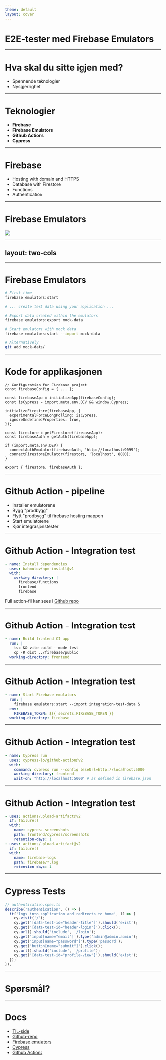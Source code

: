 ```yaml
---
theme: default
layout: cover
---
```


<!-- # Integrasjonstesting med Firebase Emulators -->
# E2E-tester med Firebase Emulators

---

# Hva skal du sitte igjen med?

* Spennende teknologier
* Nysgjerrighet

<!--
* Hørt om noen nye teknologier
* Lært et par fordeler med å ha en hel emulator suite lokalt
* Fordelen med å ha ende til ende tester på et tilnærmet likt prod miljø
-->

---

# Teknologier

- **Firebase**
- **Firebase Emulators**
- **Github Actions**
- **Cypress**

<!--
Kanskje noen av teknologiene er litt kjente for folk her?
Eller er alt nytt kanskje?
-->

---

# Firebase

- Hosting with domain and HTTPS
- Database with Firestore
- Functions
- Authentication

<!-- Spør rommet om kjennskap - kanskje denne kan sløyfes -->
---

# Firebase Emulators

<img src="https://firebase.google.cn/docs/emulator-suite/images/emulator-suite-usecase.png" class="h-100 rounded shadow" />

<!-- ![emulator-suite](https://firebase.google.cn/docs/emulator-suite/images/emulator-suite-usecase.png) -->

<!--
Gjør seg i en kommentar kanskje? "Integration Tests: each individual product emulator in the Emulator Suite responds to SDK and REST API calls just like production Firebase services. So you can use your own testing tools to write self-contained integration tests that use the Local Emulator Suite as the backend."
-->

---
layout: two-cols
---

<template v-slot:default>

# Firebase Emulators

*Eksempel på en konfigurasjon firebase.json*

</template>
<template v-slot:right>

```json {all|16-21}
{
  "hosting": {
    "public": "public",
    "ignore": ["firebase.json", "**/.*", "**/node_modules/**"],
    "rewrites": [
      {
        "source": "/user",
        "function": "user"
      },
      {
        "source": "**",
        "destination": "/index.html"
      }
    ]
  },
  "emulators": {
    "auth": { "port": 9099 },
    "firestore": { "port": 8080 },
    "hosting": { "port": 5000 },
    "ui": { "enabled": true }
  },
  "firestore": {
    "rules": "firestore.rules",
    "indexes": "firestore.indexes.json"
  }
}
```

<!--
Standard ports and configuration for the emulators.
This is all you need for setting up these emulators.
-->

</template>

---

# Firebase Emulators

```bash
# First time
firebase emulators:start

# ... create test data using your application ...

# Export data created within the emulators
firebase emulators:export mock-data

# Start emulators with mock data
firebase emulators:start --import mock-data

# Alternatively
git add mock-data/

```

<!--
- *Run emulators with mock data*
- Integration Tests: each individual product emulator in the Emulator Suite responds to SDK and REST API calls just like production Firebase services. So you can use your own testing tools to write self-contained integration tests that use the Local Emulator Suite as the backend.
- Save in commit history
- Use these test data for your integration tests

-->

---


# Kode for applikasjonen

```js{all|8|15-18|all}
// Configuration for Firebase project
const firebaseConfig = { ... };

const firebaseApp = initializeApp(firebaseConfig);
const isCypress = import.meta.env.DEV && window.Cypress;

initializeFirestore(firebaseApp, {
  experimentalForceLongPolling: isCypress,
  ignoreUndefinedProperties: true,
});

const firestore = getFirestore(firebaseApp);
const firebaseAuth = getAuth(firebaseApp);

if (import.meta.env.DEV) {
  connectAuthEmulator(firebaseAuth, 'http://localhost:9099');
  connectFirestoreEmulator(firestore, 'localhost', 8080);
}

export { firestore, firebaseAuth };

```
<!--
Cypress intercepts some XHR-requests (fetch?). This doesn't work quite well with the connection with firestore which uses some kind of sockets. This forces each request within the socket to be handled correctly.

experimentalForceLongPolling: isCypress

Nevn at kalling av functions ikke trenger noe mer magi enn det som er definert i firebase.json
 -->

---

# Github Action - pipeline

- Installer emulatorene
- Bygg "prodbygg"
- Flytt "prodbygg" til firebase hosting mappen
- Start emulatorene
- Kjør integrasjonstester

<!--
Forklar hvorfor "prodbygg" (siden jeg har definert at
import.meta.env.DEV er måten jeg bestemmer om jeg skal kommunisere med emulatorene), kan jeg ikke bruke prodbygget.
Viser kun de mest relevante delene av integration-tests.yml
-->

---

# Github Action - Integration test

```yml
- name: Install dependencies
  uses: bahmutov/npm-install@v1
  with:
    working-directory: |
      firebase/functions
      frontend
      firebase
```

Full action-fil kan sees i [Github repo](https://github.com/halv00rsen/today-i-learned)

<!--
- Webapp (./frontend/)
- Diverse firebase (./firebase/)
- Funksjoner (./firebase/functions)
-->

---

# Github Action - Integration test

```yml
- name: Build frontend CI app
  run: |
    tsc && vite build --mode test
    cp -R dist ../firebase/public
  working-directory: frontend
```

<!--
npm run build-test creates a build for the CI/CD env. Similar to the local build just for hosting/prod

Verd å nevne at flere av kommandoene kommer fra package.json
De er skrevet full ut for enkelhets skyld.

Siden vi har definert at hosting emulatoren skal bruke /public for
hosting av nettsiden, må vi flytte bygde filer dit.
 -->

---

# Github Action - Integration test

```yml {all|3,6}
- name: Start Firebase emulators
  run: |
    firebase emulators:start --import integration-test-data &
  env:
    FIREBASE_TOKEN: ${{ secrets.FIREBASE_TOKEN }}
  working-directory: firebase
```

<!--
Note the last '&' - this comes from bash/linux and runs that command in the background

Note that we include the test data folder here
Kommandoen kan puttes inn i package.json

Nevn hvorfor firebase token er her - er kanskje overflødig?

Kanskje nevn at funksjonene (om de er der) også må installeres og
bygges

Dette steget er faktisk alt som skal til for å ha en fullt kjørende
versjon av applikasjonen med emulatorene og webappen.
-->

---

# Github Action - Integration test

```yml {all|4,5|6}
- name: Cypress run
  uses: cypress-io/github-action@v2
  with:
    command: cypress run --config baseUrl=http://localhost:5000
    working-directory: frontend
    wait-on: "http://localhost:5000" # as defined in firebase.json
```

<!--
* Kanskje ha en kort intro til Cypress her? Luft stemninga

* This action gives some setup from Cypress out of the box.

If this step goes OK, the tests have passed and we can merge to main.

Den "wait-on" er ganske viktig, forklar denne
-->

---

# Github Action - Integration test

```yml
- uses: actions/upload-artifact@v2
  if: failure()
  with:
    name: cypress-screenshots
    path: frontend/cypress/screenshots
    retention-days: 1
- uses: actions/upload-artifact@v2
  if: failure()
  with:
    name: firebase-logs
    path: firebase/*.log
    retention-days: 1
```

<!--
If the tests fail, persist artifacts

Save artifacts from failed build straight into the view.
TODO: Add screenshot of failure

Denne er mest for bonus, har jeg lite tid så sløyfer jeg denne
-->

---

# Cypress Tests

```ts {all|4,5|6,7|8-10|11,12|all}
// authentication.spec.ts
describe('authentication', () => {
  it('logs into application and redirects to home', () => {
    cy.visit('/');
    cy.get('[data-test-id="header-title"]').should('exist');
    cy.get('[data-test-id="header-login"]').click();
    cy.url().should('include', '/login');
    cy.get('input[name="email"]').type('admin@admin.admin');
    cy.get('input[name="password"]').type('passord');
    cy.get('button[name="submit"]').click();
    cy.url().should('include', '/profile');
    cy.get('[data-test-id="profile-view"]').should('exist');
  });
});
```

<!--
* Comment on usage of data-test-id

* Forklar hvilke firebase tjenester som er i bruk på hvert steg
  Typ hosting, auth, database, functions etc.

* Vurder å legge inn flere test caser her, en som bruker functions,
  firestore etc
 -->

---

# Spørsmål?

---

# Docs

- [TIL-side](https://til.jorgehal.no)
- [Github-repo](https://github.com/halv00rsen/today-i-learned)
- [Firebase emulators](https://firebase.google.cn/docs/emulator-suite?hl=en&%3Bskip_cache=false&skip_cache=false)
- [Cypress](https://www.cypress.io/)
- [Github Actions](https://github.com/features/actions)
